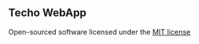 ## Techo WebApp

Open-sourced software licensed under the [MIT license](http://opensource.org/licenses/MIT)
